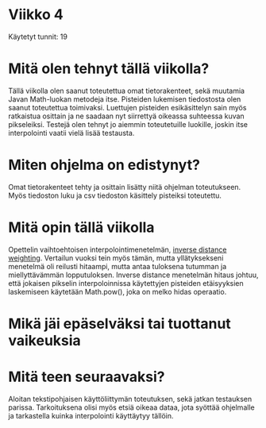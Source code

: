 # Viikko 4

Käytetyt tunnit: 19

# Mitä olen tehnyt tällä viikolla?
Tällä viikolla olen saanut toteutettua omat tietorakenteet, sekä muutamia Javan Math-luokan metodeja itse. Pisteiden lukemisen tiedostosta olen saanut toteutettua toimivaksi. Luettujen pisteiden esikäsittelyn sain myös ratkaistua osittain ja ne saadaan nyt siirrettyä oikeassa suhteessa kuvan pikseleiksi. Testejä olen tehnyt jo aiemmin toteutetuille luokille, joskin itse interpolointi vaatii vielä lisää testausta.  

# Miten ohjelma on edistynyt?
Omat tietorakenteet tehty ja osittain lisätty niitä ohjelman toteutukseen. Myös tiedoston luku ja csv tiedoston käsittely pisteiksi toteutettu.  	

# Mitä opin tällä viikolla
Opettelin vaihtoehtoisen interpolointimenetelmän, [inverse distance weighting](https://gisgeography.com/inverse-distance-weighting-idw-interpolation/). Vertailun vuoksi tein myös tämän, mutta yllätyksekseni menetelmä oli reilusti hitaampi, mutta antaa tuloksena tutumman ja miellyttävämmän lopputuloksen.  Inverse distance menetelmän hitaus johtuu, että jokaisen pikselin interpoloinnissa käytettyjen pisteiden etäisyyksien laskemiseen käytetään Math.pow(), joka on melko hidas operaatio.

# Mikä jäi epäselväksi tai tuottanut vaikeuksia


# Mitä teen seuraavaksi?
Aloitan tekstipohjaisen käyttöliittymän toteutuksen, sekä jatkan testauksen parissa. Tarkoituksena olisi myös etsiä oikeaa dataa, jota syöttää ohjelmalle ja tarkastella kuinka interpolointi käyttäytyy tällöin. 